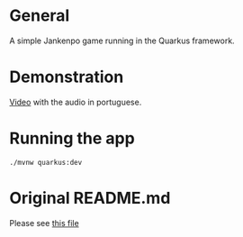 # General

A simple Jankenpo game running in the Quarkus framework.


# Demonstration

[Video](https://youtu.be/UsXB2-1n-cc) with the audio in portuguese.


# Running the app

```shell script
./mvnw quarkus:dev
```


# Original README.md

Please see [this file](./DEFAULT_README.md)